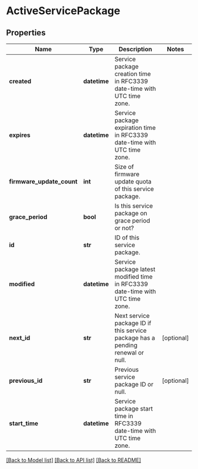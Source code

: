 # ActiveServicePackage

## Properties
Name | Type | Description | Notes
------------ | ------------- | ------------- | -------------
**created** | **datetime** | Service package creation time in RFC3339 date-time with UTC time zone. | 
**expires** | **datetime** | Service package expiration time in RFC3339 date-time with UTC time zone. | 
**firmware_update_count** | **int** | Size of firmware update quota of this service package. | 
**grace_period** | **bool** | Is this service package on grace period or not? | 
**id** | **str** | ID of this service package. | 
**modified** | **datetime** | Service package latest modified time in RFC3339 date-time with UTC time zone. | 
**next_id** | **str** | Next service package ID if this service package has a pending renewal or null. | [optional] 
**previous_id** | **str** | Previous service package ID or null. | [optional] 
**start_time** | **datetime** | Service package start time in RFC3339 date-time with UTC time zone. | 

[[Back to Model list]](../README.md#documentation-for-models) [[Back to API list]](../README.md#documentation-for-api-endpoints) [[Back to README]](../README.md)


